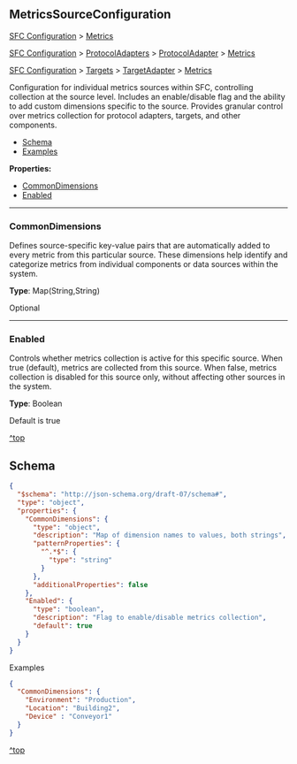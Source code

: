 ## MetricsSourceConfiguration

[SFC Configuration](./sfc-configuration.md) > [Metrics](./sfc-configuration.md#metrics)

[SFC Configuration](./sfc-configuration.md) > [ProtocolAdapters](./sfc-configuration.md#protocoladapters) > [ProtocolAdapter](./protocol-adapter-configuration.md) > [Metrics](./protocol-adapter-configuration.md#metrics)

[SFC Configuration](./sfc-configuration.md) > [Targets](./sfc-configuration.md#targets) > [TargetAdapter](./target-configuration.md) > [Metrics](./target-configuration.md#metrics)

Configuration for individual metrics sources within SFC, controlling collection at the source level. Includes an enable/disable flag and the ability to add custom dimensions specific to the source. Provides granular control over metrics collection for protocol adapters, targets, and other components.

- [Schema](#schema)
- [Examples](#schema)

**Properties:**

- [CommonDimensions](#commondimensions)
- [Enabled](#enabled)


---
### CommonDimensions
Defines source-specific key-value pairs that are automatically added to every metric from this particular source. These dimensions help identify and categorize metrics from individual components or data sources within the system.

**Type**: Map(String,String)

Optional

---
### Enabled
Controls whether metrics collection is active for this specific source. When true (default), metrics are collected from this source. When false, metrics collection is disabled for this source only, without affecting other sources in the system.

**Type**: Boolean

Default is true

[^top](#metricssourceconfiguration)

## Schema

```json
{
  "$schema": "http://json-schema.org/draft-07/schema#",
  "type": "object",
  "properties": {
    "CommonDimensions": {
      "type": "object",
      "description": "Map of dimension names to values, both strings",
      "patternProperties": {
        "^.*$": {
          "type": "string"
        }
      },
      "additionalProperties": false
    },
    "Enabled": {
      "type": "boolean",
      "description": "Flag to enable/disable metrics collection",
      "default": true
    }
  }
}
```



Examples

```json
{
  "CommonDimensions": {
    "Environment": "Production",
    "Location": "Building2",
    "Device" : "Conveyor1"
  }
}
```

[^top](#metricssourceconfiguration)

